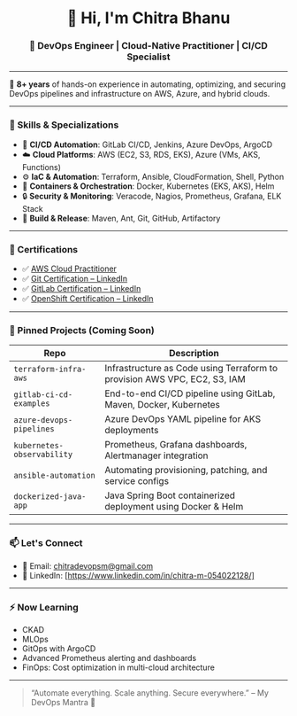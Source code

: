 <h1 align="center">👋 Hi, I'm Chitra Bhanu</h1>
<h3 align="center">🚀 DevOps Engineer | Cloud-Native Practitioner | CI/CD Specialist</h3>

---

🎯 **8+ years** of hands-on experience in automating, optimizing, and securing DevOps pipelines and infrastructure on AWS, Azure, and hybrid clouds.

---

### 💼 Skills & Specializations
- 🚀 **CI/CD Automation**: GitLab CI/CD, Jenkins, Azure DevOps, ArgoCD
- ☁️ **Cloud Platforms**: AWS (EC2, S3, RDS, EKS), Azure (VMs, AKS, Functions)
- ⚙️ **IaC & Automation**: Terraform, Ansible, CloudFormation, Shell, Python
- 🐳 **Containers & Orchestration**: Docker, Kubernetes (EKS, AKS), Helm
- 🔒 **Security & Monitoring**: Veracode, Nagios, Prometheus, Grafana, ELK Stack
- 🔧 **Build & Release**: Maven, Ant, Git, GitHub, Artifactory

---

### 🔗 Certifications
- ✅ [AWS Cloud Practitioner](https://www.credly.com/badges/abd19f86-2b0a-4269-92c7-72284406e08f/public_url)
- ✅ [Git Certification – LinkedIn](https://www.linkedin.com/learning/certificates/dcbf045715e88d07d0c5abab2119518ee5e15cc399770c3296b089c2da91e296)
- ✅ [GitLab Certification – LinkedIn](https://www.linkedin.com/learning/certificates/c52de27a6938dbc66f8e8e9f65d938ac2d985ef525666d611826917195825463)
- ✅ [OpenShift Certification – LinkedIn](https://www.linkedin.com/learning/certificates/d44ff77bca59c33758df655e81cefe77252f1a9f054e51195202105d9b732d1f)

---

### 📌 Pinned Projects (Coming Soon)

| Repo | Description |
|------|-------------|
| `terraform-infra-aws` | Infrastructure as Code using Terraform to provision AWS VPC, EC2, S3, IAM |
| `gitlab-ci-cd-examples` | End-to-end CI/CD pipeline using GitLab, Maven, Docker, Kubernetes |
| `azure-devops-pipelines` | Azure DevOps YAML pipeline for AKS deployments |
| `kubernetes-observability` | Prometheus, Grafana dashboards, Alertmanager integration |
| `ansible-automation` | Automating provisioning, patching, and service configs |
| `dockerized-java-app` | Java Spring Boot containerized deployment using Docker & Helm |

---

### 📫 Let's Connect

- 💌 Email: [chitradevopsm@gmail.com](mailto:chitradevopsm@gmail.com)
- 💼 LinkedIn: [https://www.linkedin.com/in/chitra-m-054022128/]

---

### ⚡ Now Learning
- CKAD
- MLOps
- GitOps with ArgoCD
- Advanced Prometheus alerting and dashboards
- FinOps: Cost optimization in multi-cloud architecture

---

> “Automate everything. Scale anything. Secure everywhere.” – My DevOps Mantra 🧠
